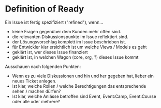 # Definition of Ready

Ein Issue ist fertig spezifiziert ("refined"), wenn...

- keine Fragen gegenüber dem Kunden mehr offen sind.
- die relevanten Diskussionspunkte im Issue reflektiert sind.
- der Lösungsvorschlag komplett im Issue beschrieben ist.
- für Entwickler klar ersichtlich ist um welche Views / Models es geht
- geklärt ist, wer dieses Issue finanziert
- geklärt ist, in welchen Wagon (core, org, ?) dieses Issue kommt

Ausschauen nach folgenden Punkten:

- Wenn es zu viele Diskussionen und hin und her gegeben hat, lieber ein neues Ticket anlegen.
- Ist klar, welche Rollen / welche Berechtigungen das entsprechende sehen / machen dürfen?
- Ist klar, welche Anlässe betroffen sind Event, Event:Camp, Event:Course oder alle oder mehrere?
